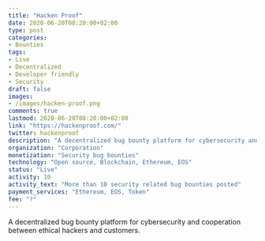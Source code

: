 ```yaml
---
title: "Hacken Proof"
date: 2020-06-20T08:20:00+02:00
type: post
categories:
- Bounties
tags:
- Live
- Decentralized
- Developer friendly
- Security
draft: false
images:
- /images/hacken-proof.png
comments: true
lastmod: 2020-06-20T08:20:00+02:00
link: "https://hackenproof.com/"
twitter: hackenproof
description: "A decentralized bug bounty platform for cybersecurity and cooperation between ethical hackers and customers. "
organization: "Corporation"
monetization: "Security bug bounties"
technology: "Open source, Blockchain, Ethereum, EOS"
status: "Live"
activity: 10
activity_text: "More than 10 security related bug bounties posted"
payment_services: "Ethereum, EOS, Token"
fee: "?"
---
```


A decentralized bug bounty platform for cybersecurity and cooperation between ethical hackers and customers. <!--more-->

